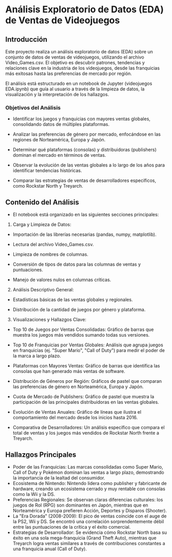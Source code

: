# Análisis Exploratorio de Datos (EDA) de Ventas de Videojuegos
## Introducción
Este proyecto realiza un análisis exploratorio de datos (EDA) sobre un conjunto de datos de ventas de videojuegos, utilizando el archivo Video_Games.csv. El objetivo es descubrir patrones, tendencias y relaciones clave en la industria de los videojuegos, desde las franquicias más exitosas hasta las preferencias de mercado por región.

El análisis está estructurado en un notebook de Jupyter (videojuegos EDA.ipynb) que guía al usuario a través de la limpieza de datos, la visualización y la interpretación de los hallazgos.

### Objetivos del Análisis
- Identificar los juegos y franquicias con mayores ventas globales, consolidando datos de múltiples plataformas.

- Analizar las preferencias de género por mercado, enfocándose en las regiones de Norteamérica, Europa y Japón.

- Determinar qué plataformas (consolas) y distribuidoras (publishers) dominan el mercado en términos de ventas.

- Observar la evolución de las ventas globales a lo largo de los años para identificar tendencias históricas.

- Comparar las estrategias de ventas de desarrolladores específicos, como Rockstar North y Treyarch.

## Contenido del Análisis
- El notebook está organizado en las siguientes secciones principales:

1. Carga y Limpieza de Datos:

- Importación de las librerías necesarias (pandas, numpy, matplotlib).

- Lectura del archivo Video_Games.csv.

- Limpieza de nombres de columnas.

- Conversión de tipos de datos para las columnas de ventas y puntuaciones.

- Manejo de valores nulos en columnas críticas.

2. Análisis Descriptivo General:

- Estadísticas básicas de las ventas globales y regionales.

- Distribución de la cantidad de juegos por género y plataforma.

3. Visualizaciones y Hallazgos Clave:

- Top 10 de Juegos por Ventas Consolidadas: Gráfico de barras que muestra los juegos más vendidos sumando todas sus versiones.

- Top 10 de Franquicias por Ventas Globales: Análisis que agrupa juegos en franquicias (ej. "Super Mario", "Call of Duty") para medir el poder de la marca a largo plazo.

- Plataformas con Mayores Ventas: Gráfico de barras que identifica las consolas que han generado más ventas de software.

- Distribución de Géneros por Región: Gráficos de pastel que comparan las preferencias de género en Norteamérica, Europa y Japón.

- Cuota de Mercado de Publishers: Gráfico de pastel que muestra la participación de las principales distribuidoras en las ventas globales.

- Evolución de Ventas Anuales: Gráfico de líneas que ilustra el comportamiento del mercado desde los inicios hasta 2016.

- Comparativa de Desarrolladores: Un análisis específico que compara el total de ventas y los juegos más vendidos de Rockstar North frente a Treyarch.

## Hallazgos Principales
- Poder de las Franquicias: Las marcas consolidadas como Super Mario, Call of Duty y Pokémon dominan las ventas a largo plazo, demostrando la importancia de la lealtad del consumidor.
- Ecosistema de Nintendo: Nintendo lidera como publisher y fabricante de hardware, creando un ecosistema cerrado y muy rentable con consolas como la Wii y la DS.
- Preferencias Regionales: Se observan claras diferencias culturales: los juegos de Rol (RPG) son dominantes en Japón, mientras que en Norteamérica y Europa prefieren Acción, Deportes y Disparos (Shooter).
- La "Era Dorada" (2008-2009): El pico de ventas coincide con el auge de la PS2, Wii y DS. Se encontró una correlación sorprendentemente débil entre las puntuaciones de la crítica y el éxito comercial.
- Estrategias de Desarrollador: Se evidencia cómo Rockstar North basa su éxito en una sola mega-franquicia (Grand Theft Auto), mientras que Treyarch logra ventas similares a través de contribuciones constantes a una franquicia anual (Call of Duty).
